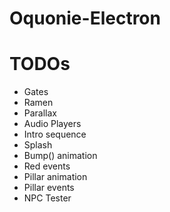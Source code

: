 # Oquonie-Electron

# TODOs

- Gates
- Ramen
- Parallax
- Audio Players
- Intro sequence
- Splash
- Bump() animation
- Red events
- Pillar animation
- Pillar events
- NPC Tester